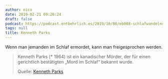 ```yaml
---
author: nico
date: 2019-02-21 09:26:24
draft: false
podcast: https://podcast.entbehrlich.es/2019/10/08/eb008-schlafwandelnde-umweltverschmutzer/
tags: null
title: Kenneth Parks
---
```


Wenn man jemanden im Schlaf ermordet, kann man freigesprochen werden.

> Kenneth Parks (* 1964) ist ein kanadischer Mörder, der für einen gerichtlich
> bestätigten „Mord im Schlaf“ bekannt wurde.
>
> Quelle: [Kenneth Parks](https://de.wikipedia.org/wiki/Kenneth_Parks)